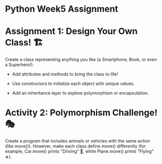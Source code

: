 # Python Week5 Assignment
# Assignment 1: Design Your Own Class! 🏗️

Create a class representing anything you like (a Smartphone, Book, or even a Superhero!).

- Add attributes and methods to bring the class to life!

- Use constructors to initialize each object with unique values.

- Add an inheritance layer to explore polymorphism or encapsulation.

# Activity 2: Polymorphism Challenge! 🎭

Create a program that includes animals or vehicles with the same action (like move()). However, make each class define move() differently (for example, Car.move() prints "Driving" 🚗, while Plane.move() prints "Flying" ✈️).
